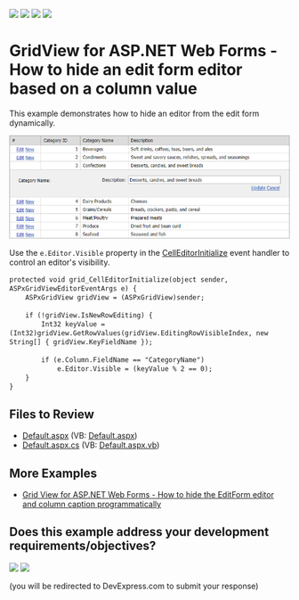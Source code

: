 <!-- default badges list -->
![](https://img.shields.io/endpoint?url=https://codecentral.devexpress.com/api/v1/VersionRange/128540504/15.1.3%2B)
[![](https://img.shields.io/badge/Open_in_DevExpress_Support_Center-FF7200?style=flat-square&logo=DevExpress&logoColor=white)](https://supportcenter.devexpress.com/ticket/details/E256)
[![](https://img.shields.io/badge/📖_How_to_use_DevExpress_Examples-e9f6fc?style=flat-square)](https://docs.devexpress.com/GeneralInformation/403183)
[![](https://img.shields.io/badge/💬_Leave_Feedback-feecdd?style=flat-square)](#does-this-example-address-your-development-requirementsobjectives)
<!-- default badges end -->

# GridView for ASP.NET Web Forms - How to hide an edit form editor based on a column value

This example demonstrates how to hide an editor from the edit form dynamically.

![](grid-with-hidden-editor.png)

Use the `e.Editor.Visible` property in the [CellEditorInitialize](https://docs.devexpress.com/AspNet/DevExpress.Web.ASPxGridView.CellEditorInitialize) event handler to control an editor's visibility.

```
protected void grid_CellEditorInitialize(object sender, ASPxGridViewEditorEventArgs e) {
    ASPxGridView gridView = (ASPxGridView)sender;

    if (!gridView.IsNewRowEditing) {
        Int32 keyValue = (Int32)gridView.GetRowValues(gridView.EditingRowVisibleIndex, new String[] { gridView.KeyFieldName });

        if (e.Column.FieldName == "CategoryName")
            e.Editor.Visible = (keyValue % 2 == 0);
    }
}
```

## Files to Review

* [Default.aspx](./CS/WebSite/Default.aspx) (VB: [Default.aspx](./VB/WebSite/Default.aspx))
* [Default.aspx.cs](./CS/WebSite/Default.aspx.cs) (VB: [Default.aspx.vb](./VB/WebSite/Default.aspx.vb))

## More Examples
* [Grid View for ASP.NET Web Forms - How to hide the EditForm editor and column caption programmatically](https://github.com/DevExpress-Examples/asp-net-web-forms-grid-hide-edit-form-editor-programmatically)
<!-- feedback -->
## Does this example address your development requirements/objectives?

[<img src="https://www.devexpress.com/support/examples/i/yes-button.svg"/>](https://www.devexpress.com/support/examples/survey.xml?utm_source=github&utm_campaign=asp-net-web-forms-grid-hide-editform-editor-based-dynamically&~~~was_helpful=yes) [<img src="https://www.devexpress.com/support/examples/i/no-button.svg"/>](https://www.devexpress.com/support/examples/survey.xml?utm_source=github&utm_campaign=asp-net-web-forms-grid-hide-editform-editor-based-dynamically&~~~was_helpful=no)

(you will be redirected to DevExpress.com to submit your response)
<!-- feedback end -->
